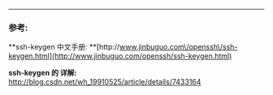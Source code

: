 





---

### 参考:

**ssh-keygen 中文手册: **[http:\/\/www.jinbuguo.com\/openssh\/ssh-keygen.html](http://www.jinbuguo.com/openssh/ssh-keygen.html)

**ssh-keygen 的 详解:** [http:\/\/blog.csdn.net\/wh\_19910525\/article\/details\/7433164](http://blog.csdn.net/wh_19910525/article/details/7433164)

